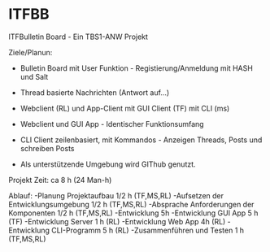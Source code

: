 # ITFBB
ITFBulletin Board - Ein TBS1-ANW Projekt

Ziele/Planun:

- Bulletin Board mit User Funktion - Registierung/Anmeldung mit HASH und Salt

- Thread basierte Nachrichten (Antwort auf...)

- Webclient (RL) und App-Client mit GUI Client (TF) mit CLI (ms)

- Webclient und GUI App - Identischer Funktionsumfang

- CLI Client zeilenbasiert, mit Kommandos - Anzeigen Threads, Posts und schreiben Posts

- Als unterstützende Umgebung wird GIThub genutzt.

Projekt Zeit: ca 8 h (24 Man-h)
 
Ablauf:
-Planung Projektaufbau 1/2 h (TF,MS,RL)
-Aufsetzen der Entwicklungsumgebung 1/2 h (TF,MS,RL)
-Absprache Anforderungen der Komponenten 1/2 h (TF,MS,RL)
-Entwicklung 5h
  -Entwicklung GUI App 5 h (TF)
  -Entwicklung Server 1 h (RL)
  -Entwicklung Web App 4h (RL)
  -Entwicklung CLI-Programm 5 h (RL)
-Zusammenführen und Testen 1 h (TF,MS,RL)
